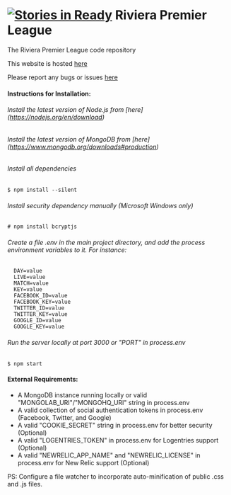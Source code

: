 [![Stories in Ready](https://badge.waffle.io/IEEECS-VIT/RPL.png?label=ready&title=Ready)](https://waffle.io/IEEECS-VIT/RPL)
Riviera Premier League
=======================

The Riviera Premier League code repository

This website is hosted [here](http://www.rpl.ieeecsvit.com)

Please report any bugs or issues [here](https://github.com/IEEECS-VIT/RPL/issues)

#### Instructions for Installation:
###### Install the latest version of Node.js from [here] (https://nodejs.org/en/download)
###### Install the latest version of MongoDB from [here] (https://www.mongodb.org/downloads#production) 
###### Install all dependencies

    $ npm install --silent
    
###### Install security dependency manually (Microsoft Windows only)

    # npm install bcryptjs

###### Create a file .env in the main project directory, and add the process environment variables to it. For instance:

      DAY=value
      LIVE=value
      MATCH=value
      KEY=value
      FACEBOOK_ID=value
      FACEBOOK_KEY=value
      TWITTER_ID=value
      TWITTER_KEY=value
      GOOGLE_ID=value
      GOOGLE_KEY=value
    
###### Run the server locally at port 3000 or "PORT" in process.env

    $ npm start
    
#### External Requirements:
* A MongoDB instance running locally or valid "MONGOLAB_URI"/"MONGOHQ_URI" string in process.env 
* A valid collection of social authentication tokens in process.env (Facebook, Twitter, and Google)
* A valid "COOKIE_SECRET" string in process.env for better security (Optional)
* A valid "LOGENTRIES_TOKEN" in process.env for Logentries support (Optional)
* A valid "NEWRELIC_APP_NAME" and "NEWRELIC_LICENSE" in process.env for New Relic support (Optional)

PS: Configure a file watcher to incorporate auto-minification of public .css and .js files.
